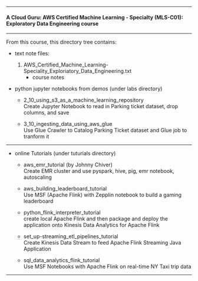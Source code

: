 ________________________________________

#### A Cloud Guru: AWS Certified Machine Learning - Specialty (MLS-C01): Exploratory Data Engineering course
________________________________________
From this course, this directory tree contains:

- text note files:  
     1. AWS_Certified_Machine_Learning-Speciality_Exploriatory_Data_Engineering.txt
        - course notes  

- python jupyter notebooks from demos (under labs directory)

    - 2_10_using_s3_as_a_machine_learning_repository  
      Create Jupyter Notebook to read in Parking ticket dataset, drop columns, and save
      
    - 3_10_ingesting_data_using_aws_glue  
      Use Glue Crawler to Catalog Parking Ticket dataset and Glue job to tranform it

      
________________________________________

- online Tutorials (under tuturials directory)
  
    - aws_emr_tutorial  (by Johnny Chiver)  
      Create EMR cluster and use pyspark, hive, pig, emr notebook,  autoscaling  
      
    - aws_building_leaderboard_tutorial  
      Use MSF (Apache Flink) with  Zepplin notebook to build a gaming leaderboard

    - python_flink_interpreter_tutorial  
      create local Apache Flink and then package and deploy the application onto Kinesis Data Analytics for Apache Flink

    - set_up-streaming_etl_pipelines_tutorial  
      Create Kinesis Data Stream to feed Apache Flink Streaming Java Application

    - sql_data_analytics_flink_tutorial  
      Use MSF Notebooks with Apache Flink on real-time NY Taxi trip data
________________________________________